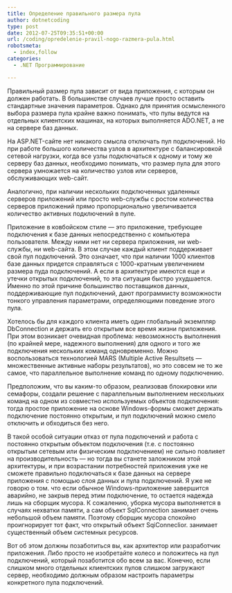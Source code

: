 ```yaml
---
title: Определение правильного размера пула
author: dotnetcoding
type: post
date: 2012-07-25T09:35:51+00:00
url: /coding/opredelenie-pravil-nogo-razmera-pula.html
robotsmeta:
  - index,follow
categories:
  - .NET Программирование

---
```

Правильный размер пула зависит от вида приложения, с которым он должен работать. В большинстве случаев лучше просто оставить стандартные значения параметров. Однако для принятия осмысленного выбора размера пула крайне важно понимать, что пулы ведутся на отдельных клиентских машинах, на которых выполняется ADO.NET, а не на сервере баз данных.<!--more-->

На ASP.NET-сайте нет никакого смысла отключать пул подключений. Но при работе большого количества узлов в архитектуре с балансировкой сетевой нагрузки, когда все узлы подключаться к одному и тому же серверу баз данных, необходимо понимать, что размер пула для этого сервера умножается на количество узлов или серверов, обслуживающих web-сайт.

Аналогично, при наличии нескольких подключенных удаленных серверов приложений или просто web-службы с ростом количества серверов приложений прямо пропорционально увеличивается количество активных подключений в пуле.
  
Приложение в ковбойском стиле — это приложение, требующее подключения к базе данных непосредственно с компьютера пользователя. Между ними нет ни сервера приложения, ни web-службы, ни web-сайта. В этом случае каждый клиент поддерживает свой пул подключений. Это означает, что при наличии 1000 клиентов базе данных придется справляться с 1000-кратным увеличением размера пуда подключений. А если в архитектуре имеются еще и утечки открытых подключений, то эта ситуация быстро ухудшается. Именно по этой причине большинство поставщиков данных, поддерживающие пул подключений, дают программисту возможности тонкого управления параметрами, определяющими поведение этого пула.

Хотелось бы для каждого клиента иметь один глобальный экземпляр DbConnection и держать его открытым все время жизни приложения. При этом возникает очевидная проблема: невозможность выполнения (по крайней мере, надежного выполнения) для одного и того же подключения нескольких команд одновременно. Можно воспользоваться технологией MARS (Multiple Active Resultsets — множественные активные наборы результатов), но это совсем не то же самое, что параллельное выполнение команд по одному подключению. 

Предположим, что вы каким-то образом, реализовав блокировки или семафоры, создали решение с параллельным выполнением нескольких команд на одном из совместно используемых объектов подключения: тогда простое приложение на основе Windows-формы сможет держать подключение постоянно открытым, и пул подключений можно смело отключить и обходиться без него.

В такой особой ситуации отказ от пула подключений и работа с постоянно открытым объектом подключения (т.е. с постоянно открытым сетевым или физическим подключением) не сильно повлияет на производительность — но тогда вы станете заложником этой архитектуры, и при возрастании потребностей приложения уже не сможете правильно подключаться к базе данных на сервере приложения с помощью слоя данных и пула подключений. Я уже не говорю о том. что если обычное Windows-приложение завершится аварийно, не закрыв перед этим подключение, то остается надежда лишь на сборщик мусора. К сожалению, уборка мусора выполняется в случаях нехватки памяти, а сам объект SqlConnection занимает очень небольшой объем памяти. Поэтому сборщик мусора спокойно проигнорирует тот факт, что открытый объект SqiConneclior. занимает существенный объем системных ресурсов.

Вот об этом должны позаботиться вы, как архитектор или разработчик приложения. Либо просто не изобретайте колесо и положитесь на пул подключений, который позаботится обо всем за вас. Конечно, если слишком много отдельных клиентских пулов слишком загружают сервер, необходимо должным образом настроить параметры конкретного пула подключений.